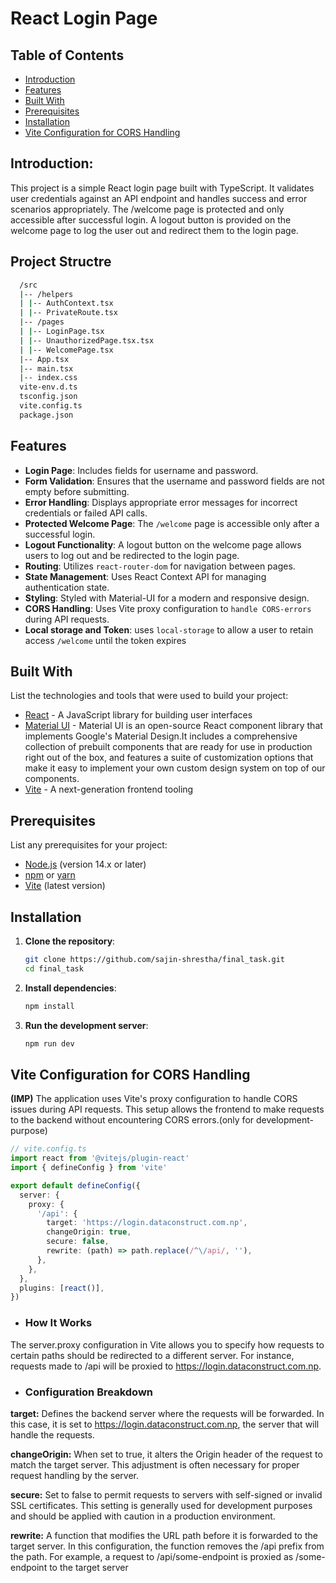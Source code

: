 # React Login Page

## Table of Contents

- [Introduction](#introduction)
- [Features](#features)
- [Built With](#built-with)
- [Prerequisites](#prerequisites)
- [Installation](#installation)
- [ Vite Configuration for CORS Handling](#vite-configuration-for-cors-handling)

## Introduction:

This project is a simple React login page built with TypeScript. It validates user credentials against an API endpoint and handles success and error scenarios appropriately. The /welcome page is protected and only accessible after successful login. A logout button is provided on the welcome page to log the user out and redirect them to the login page.

## Project Structre

```bash
  /src
  |-- /helpers
  | |-- AuthContext.tsx
  | |-- PrivateRoute.tsx
  |-- /pages
  | |-- LoginPage.tsx
  | |-- UnauthorizedPage.tsx.tsx
  | |-- WelcomePage.tsx
  |-- App.tsx
  |-- main.tsx
  |-- index.css
  vite-env.d.ts
  tsconfig.json
  vite.config.ts
  package.json
```

## Features

- **Login Page**: Includes fields for username and password.
- **Form Validation**: Ensures that the username and password fields are not empty before submitting.
- **Error Handling**: Displays appropriate error messages for incorrect credentials or failed API calls.
- **Protected Welcome Page**: The `/welcome` page is accessible only after a successful login.
- **Logout Functionality**: A logout button on the welcome page allows users to log out and be redirected to the login page.
- **Routing**: Utilizes `react-router-dom` for navigation between pages.
- **State Management**: Uses React Context API for managing authentication state.
- **Styling**: Styled with Material-UI for a modern and responsive design.
- **CORS Handling**: Uses Vite proxy configuration to `handle CORS-errors` during API requests.
- **Local storage and Token**: uses `local-storage` to allow a user to retain access `/welcome` until the token expires

## Built With

List the technologies and tools that were used to build your project:

- [React](https://reactjs.org/) - A JavaScript library for building user interfaces
- [Material UI](https://mui.com/material-ui/getting-started/) - Material UI is an open-source React component library that implements Google's Material Design.It includes a comprehensive collection of prebuilt components that are ready for use in production right out of the box, and features a suite of customization options that make it easy to implement your own custom design system on top of our components.
- [Vite](https://vitejs.dev/) - A next-generation frontend tooling

## Prerequisites

List any prerequisites for your project:

- [Node.js](https://nodejs.org/) (version 14.x or later)
- [npm](https://www.npmjs.com/) or [yarn](https://yarnpkg.com/)
- [Vite](https://vitejs.dev/) (latest version)

## Installation

1. **Clone the repository**:

   ```bash
   git clone https://github.com/sajin-shrestha/final_task.git
   cd final_task
   ```

2. **Install dependencies**:

   ```bash
   npm install
   ```

3. **Run the development server**:

   ```bash
   npm run dev
   ```

## Vite Configuration for CORS Handling

**(IMP)**
The application uses Vite's proxy configuration to handle CORS issues during API requests. This setup allows the frontend to make requests to the backend without encountering CORS errors.(only for development-purpose)

```ts
// vite.config.ts
import react from '@vitejs/plugin-react'
import { defineConfig } from 'vite'

export default defineConfig({
  server: {
    proxy: {
      '/api': {
        target: 'https://login.dataconstruct.com.np',
        changeOrigin: true,
        secure: false,
        rewrite: (path) => path.replace(/^\/api/, ''),
      },
    },
  },
  plugins: [react()],
})
```

- ### How It Works

The server.proxy configuration in Vite allows you to specify how requests to certain paths should be redirected to a different server. For instance, requests made to /api will be proxied to https://login.dataconstruct.com.np.

- ### Configuration Breakdown

**target:** Defines the backend server where the requests will be forwarded. In this case, it is set to https://login.dataconstruct.com.np, the server that will handle the requests.

**changeOrigin:** When set to true, it alters the Origin header of the request to match the target server. This adjustment is often necessary for proper request handling by the server.

**secure:** Set to false to permit requests to servers with self-signed or invalid SSL certificates. This setting is generally used for development purposes and should be applied with caution in a production environment.

**rewrite:** A function that modifies the URL path before it is forwarded to the target server. In this configuration, the function removes the /api prefix from the path. For example, a request to /api/some-endpoint is proxied as /some-endpoint to the target server
